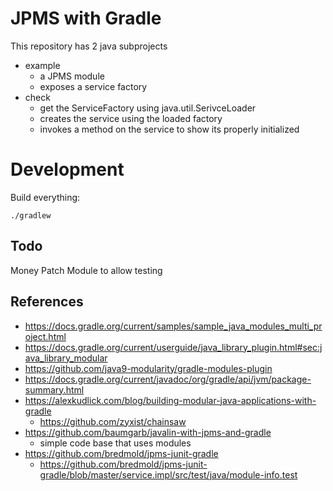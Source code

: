 # JPMS with Gradle

This repository has 2 java subprojects
- example
  - a JPMS module
  - exposes a service factory
- check
  - get the ServiceFactory using java.util.SerivceLoader
  - creates the service using the loaded factory
  - invokes a method on the service to show its properly initialized
    
# Development

Build everything:
```
./gradlew
```


## Todo

Money Patch Module to allow testing

## References
- https://docs.gradle.org/current/samples/sample_java_modules_multi_project.html
- https://docs.gradle.org/current/userguide/java_library_plugin.html#sec:java_library_modular
- https://github.com/java9-modularity/gradle-modules-plugin
- https://docs.gradle.org/current/javadoc/org/gradle/api/jvm/package-summary.html
- https://alexkudlick.com/blog/building-modular-java-applications-with-gradle
  - https://github.com/zyxist/chainsaw
- https://github.com/baumgarb/javalin-with-jpms-and-gradle
  - simple code base that uses modules
- https://github.com/bredmold/jpms-junit-gradle
  - https://github.com/bredmold/jpms-junit-gradle/blob/master/service.impl/src/test/java/module-info.test


